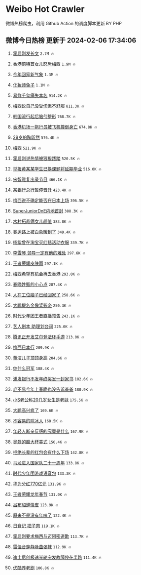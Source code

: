 # Weibo Hot Crawler 



微博热榜爬虫，利用 Github Action 的调度脚本更新 BY PHP 


## 微博今日热榜 更新于 2024-02-06 17:34:06 
1. [霍启刚发长文](https://s.weibo.com/weibo?q=%E9%9C%8D%E5%90%AF%E5%88%9A%E5%8F%91%E9%95%BF%E6%96%87&t=31&band_rank=1&Refer=top) `2.7M 🔥` 

1. [香港前特首女儿怒斥梅西](https://s.weibo.com/weibo?q=%23%E9%A6%99%E6%B8%AF%E5%89%8D%E7%89%B9%E9%A6%96%E5%A5%B3%E5%84%BF%E6%80%92%E6%96%A5%E6%A2%85%E8%A5%BF%23&t=31&band_rank=2&Refer=top) `1.9M 🔥` 

1. [今年回家新气象](https://s.weibo.com/weibo?q=%23%E4%BB%8A%E5%B9%B4%E5%9B%9E%E5%AE%B6%E6%96%B0%E6%B0%94%E8%B1%A1%23&t=31&band_rank=3&Refer=top) `1.3M 🔥` 

1. [化妆师兔子](https://s.weibo.com/weibo?q=%E5%8C%96%E5%A6%86%E5%B8%88%E5%85%94%E5%AD%90&t=31&band_rank=4&Refer=top) `1.1M 🔥` 

1. [易烊千玺痛失本名](https://s.weibo.com/weibo?q=%23%E6%98%93%E7%83%8A%E5%8D%83%E7%8E%BA%E7%97%9B%E5%A4%B1%E6%9C%AC%E5%90%8D%23&t=31&band_rank=5&Refer=top) `914.2K 🔥` 

1. [梅西说自己没受伤但不舒服](https://s.weibo.com/weibo?q=%23%E6%A2%85%E8%A5%BF%E8%AF%B4%E8%87%AA%E5%B7%B1%E6%B2%A1%E5%8F%97%E4%BC%A4%E4%BD%86%E4%B8%8D%E8%88%92%E6%9C%8D%23&t=31&band_rank=6&Refer=top) `811.3K 🔥` 

1. [韩国流行起后脑勺整形](https://s.weibo.com/weibo?q=%23%E9%9F%A9%E5%9B%BD%E6%B5%81%E8%A1%8C%E8%B5%B7%E5%90%8E%E8%84%91%E5%8B%BA%E6%95%B4%E5%BD%A2%23&t=31&band_rank=7&Refer=top) `768.7K 🔥` 

1. [香港机场一拖行员被飞机撞倒身亡](https://s.weibo.com/weibo?q=%23%E9%A6%99%E6%B8%AF%E6%9C%BA%E5%9C%BA%E4%B8%80%E6%8B%96%E8%A1%8C%E5%91%98%E8%A2%AB%E9%A3%9E%E6%9C%BA%E6%92%9E%E5%80%92%E8%BA%AB%E4%BA%A1%23&t=31&band_rank=8&Refer=top) `674.8K 🔥` 

1. [29岁的陶昕然](https://s.weibo.com/weibo?q=%2329%E5%B2%81%E7%9A%84%E9%99%B6%E6%98%95%E7%84%B6%23&t=31&band_rank=9&Refer=top) `576.4K 🔥` 

1. [梅西](https://s.weibo.com/weibo?q=%E6%A2%85%E8%A5%BF&t=31&band_rank=10&Refer=top) `521.9K 🔥` 

1. [霍启刚说热情被狠狠践踏](https://s.weibo.com/weibo?q=%23%E9%9C%8D%E5%90%AF%E5%88%9A%E8%AF%B4%E7%83%AD%E6%83%85%E8%A2%AB%E7%8B%A0%E7%8B%A0%E8%B7%B5%E8%B8%8F%23&t=31&band_rank=11&Refer=top) `520.5K 🔥` 

1. [举报黄某某学生已换课题将延期毕业](https://s.weibo.com/weibo?q=%23%E4%B8%BE%E6%8A%A5%E9%BB%84%E6%9F%90%E6%9F%90%E5%AD%A6%E7%94%9F%E5%B7%B2%E6%8D%A2%E8%AF%BE%E9%A2%98%E5%B0%86%E5%BB%B6%E6%9C%9F%E6%AF%95%E4%B8%9A%23&t=31&band_rank=12&Refer=top) `516.0K 🔥` 

1. [宋智雅复出录节目](https://s.weibo.com/weibo?q=%23%E5%AE%8B%E6%99%BA%E9%9B%85%E5%A4%8D%E5%87%BA%E5%BD%95%E8%8A%82%E7%9B%AE%23&t=31&band_rank=13&Refer=top) `466.1K 🔥` 

1. [某银行总行暂停晋升](https://s.weibo.com/weibo?q=%23%E6%9F%90%E9%93%B6%E8%A1%8C%E6%80%BB%E8%A1%8C%E6%9A%82%E5%81%9C%E6%99%8B%E5%8D%87%23&t=31&band_rank=14&Refer=top) `423.4K 🔥` 

1. [梅西说不确定能否在日本上场](https://s.weibo.com/weibo?q=%23%E6%A2%85%E8%A5%BF%E8%AF%B4%E4%B8%8D%E7%A1%AE%E5%AE%9A%E8%83%BD%E5%90%A6%E5%9C%A8%E6%97%A5%E6%9C%AC%E4%B8%8A%E5%9C%BA%23&t=31&band_rank=15&Refer=top) `396.5K 🔥` 

1. [SuperJuniorDnE内地首封](https://s.weibo.com/weibo?q=%23SuperJuniorDnE%E5%86%85%E5%9C%B0%E9%A6%96%E5%B0%81%23&t=31&band_rank=16&Refer=top) `388.3K 🔥` 

1. [木村拓哉俩女儿颜值](https://s.weibo.com/weibo?q=%23%E6%9C%A8%E6%9D%91%E6%8B%93%E5%93%89%E4%BF%A9%E5%A5%B3%E5%84%BF%E9%A2%9C%E5%80%BC%23&t=31&band_rank=17&Refer=top) `383.8K 🔥` 

1. [春运路上被白象暖到了](https://s.weibo.com/weibo?q=%23%E6%98%A5%E8%BF%90%E8%B7%AF%E4%B8%8A%E8%A2%AB%E7%99%BD%E8%B1%A1%E6%9A%96%E5%88%B0%E4%BA%86%23&t=31&band_rank=18&Refer=top) `349.4K 🔥` 

1. [杨紫曾在淘宝买红毯活动衣服](https://s.weibo.com/weibo?q=%23%E6%9D%A8%E7%B4%AB%E6%9B%BE%E5%9C%A8%E6%B7%98%E5%AE%9D%E4%B9%B0%E7%BA%A2%E6%AF%AF%E6%B4%BB%E5%8A%A8%E8%A1%A3%E6%9C%8D%23&t=31&band_rank=19&Refer=top) `339.7K 🔥` 

1. [李雪琴 领导一定有他的难处](https://s.weibo.com/weibo?q=%E6%9D%8E%E9%9B%AA%E7%90%B4%20%E9%A2%86%E5%AF%BC%E4%B8%80%E5%AE%9A%E6%9C%89%E4%BB%96%E7%9A%84%E9%9A%BE%E5%A4%84&t=31&band_rank=20&Refer=top) `297.6K 🔥` 

1. [王者荣耀皮肤雨](https://s.weibo.com/weibo?q=%23%E7%8E%8B%E8%80%85%E8%8D%A3%E8%80%80%E7%9A%AE%E8%82%A4%E9%9B%A8%23&t=31&band_rank=21&Refer=top) `297.1K 🔥` 

1. [梅西希望有机会再去香港](https://s.weibo.com/weibo?q=%23%E6%A2%85%E8%A5%BF%E5%B8%8C%E6%9C%9B%E6%9C%89%E6%9C%BA%E4%BC%9A%E5%86%8D%E5%8E%BB%E9%A6%99%E6%B8%AF%23&t=31&band_rank=22&Refer=top) `293.0K 🔥` 

1. [春晚姓甄的小心点](https://s.weibo.com/weibo?q=%23%E6%98%A5%E6%99%9A%E5%A7%93%E7%94%84%E7%9A%84%E5%B0%8F%E5%BF%83%E7%82%B9%23&t=31&band_rank=23&Refer=top) `287.4K 🔥` 

1. [人在工位脑子已经回家了](https://s.weibo.com/weibo?q=%23%E4%BA%BA%E5%9C%A8%E5%B7%A5%E4%BD%8D%E8%84%91%E5%AD%90%E5%B7%B2%E7%BB%8F%E5%9B%9E%E5%AE%B6%E4%BA%86%23&t=31&band_rank=24&Refer=top) `258.6K 🔥` 

1. [大鹏提名金像奖影帝](https://s.weibo.com/weibo?q=%23%E5%A4%A7%E9%B9%8F%E6%8F%90%E5%90%8D%E9%87%91%E5%83%8F%E5%A5%96%E5%BD%B1%E5%B8%9D%23&t=31&band_rank=25&Refer=top) `250.3K 🔥` 

1. [时代少年团王者直播预告](https://s.weibo.com/weibo?q=%23%E6%97%B6%E4%BB%A3%E5%B0%91%E5%B9%B4%E5%9B%A2%E7%8E%8B%E8%80%85%E7%9B%B4%E6%92%AD%E9%A2%84%E5%91%8A%23&t=31&band_rank=26&Refer=top) `243.1K 🔥` 

1. [艺人剧本 助理划台词](https://s.weibo.com/weibo?q=%E8%89%BA%E4%BA%BA%E5%89%A7%E6%9C%AC%20%E5%8A%A9%E7%90%86%E5%88%92%E5%8F%B0%E8%AF%8D&t=31&band_rank=27&Refer=top) `225.0K 🔥` 

1. [腾讯正开发艾尔登法环手游](https://s.weibo.com/weibo?q=%23%E8%85%BE%E8%AE%AF%E6%AD%A3%E5%BC%80%E5%8F%91%E8%89%BE%E5%B0%94%E7%99%BB%E6%B3%95%E7%8E%AF%E6%89%8B%E6%B8%B8%23&t=31&band_rank=28&Refer=top) `213.0K 🔥` 

1. [梅西日本行](https://s.weibo.com/weibo?q=%E6%A2%85%E8%A5%BF%E6%97%A5%E6%9C%AC%E8%A1%8C&t=31&band_rank=29&Refer=top) `209.9K 🔥` 

1. [董洁儿子顶顶身高](https://s.weibo.com/weibo?q=%23%E8%91%A3%E6%B4%81%E5%84%BF%E5%AD%90%E9%A1%B6%E9%A1%B6%E8%BA%AB%E9%AB%98%23&t=31&band_rank=30&Refer=top) `204.6K 🔥` 

1. [你什么冠军](https://s.weibo.com/weibo?q=%E4%BD%A0%E4%BB%80%E4%B9%88%E5%86%A0%E5%86%9B&t=31&band_rank=31&Refer=top) `188.4K 🔥` 

1. [浦发银行不发年终奖发一封家书](https://s.weibo.com/weibo?q=%23%E6%B5%A6%E5%8F%91%E9%93%B6%E8%A1%8C%E4%B8%8D%E5%8F%91%E5%B9%B4%E7%BB%88%E5%A5%96%E5%8F%91%E4%B8%80%E5%B0%81%E5%AE%B6%E4%B9%A6%23&t=31&band_rank=32&Refer=top) `182.6K 🔥` 

1. [毛不易今年上春晚也没告诉爸爸](https://s.weibo.com/weibo?q=%23%E6%AF%9B%E4%B8%8D%E6%98%93%E4%BB%8A%E5%B9%B4%E4%B8%8A%E6%98%A5%E6%99%9A%E4%B9%9F%E6%B2%A1%E5%91%8A%E8%AF%89%E7%88%B8%E7%88%B8%23&t=31&band_rank=33&Refer=top) `180.9K 🔥` 

1. [小S老公称20几岁女生是老妹](https://s.weibo.com/weibo?q=%23%E5%B0%8FS%E8%80%81%E5%85%AC%E7%A7%B020%E5%87%A0%E5%B2%81%E5%A5%B3%E7%94%9F%E6%98%AF%E8%80%81%E5%A6%B9%23&t=31&band_rank=34&Refer=top) `175.5K 🔥` 

1. [大鹏高兴疯了](https://s.weibo.com/weibo?q=%23%E5%A4%A7%E9%B9%8F%E9%AB%98%E5%85%B4%E7%96%AF%E4%BA%86%23&t=31&band_rank=35&Refer=top) `169.6K 🔥` 

1. [不容易的除冰人](https://s.weibo.com/weibo?q=%23%E4%B8%8D%E5%AE%B9%E6%98%93%E7%9A%84%E9%99%A4%E5%86%B0%E4%BA%BA%23&t=31&band_rank=36&Refer=top) `168.5K 🔥` 

1. [年轻人断亲反感的究竟是什么](https://s.weibo.com/weibo?q=%23%E5%B9%B4%E8%BD%BB%E4%BA%BA%E6%96%AD%E4%BA%B2%E5%8F%8D%E6%84%9F%E7%9A%84%E7%A9%B6%E7%AB%9F%E6%98%AF%E4%BB%80%E4%B9%88%23&t=31&band_rank=37&Refer=top) `167.9K 🔥` 

1. [吴磊的超大杯美式](https://s.weibo.com/weibo?q=%23%E5%90%B4%E7%A3%8A%E7%9A%84%E8%B6%85%E5%A4%A7%E6%9D%AF%E7%BE%8E%E5%BC%8F%23&t=31&band_rank=38&Refer=top) `156.4K 🔥` 

1. [拒绝长辈的红包会有什么下场](https://s.weibo.com/weibo?q=%23%E6%8B%92%E7%BB%9D%E9%95%BF%E8%BE%88%E7%9A%84%E7%BA%A2%E5%8C%85%E4%BC%9A%E6%9C%89%E4%BB%80%E4%B9%88%E4%B8%8B%E5%9C%BA%23&t=31&band_rank=39&Refer=top) `142.8K 🔥` 

1. [马龙进入国家队二十一周年](https://s.weibo.com/weibo?q=%23%E9%A9%AC%E9%BE%99%E8%BF%9B%E5%85%A5%E5%9B%BD%E5%AE%B6%E9%98%9F%E4%BA%8C%E5%8D%81%E4%B8%80%E5%91%A8%E5%B9%B4%23&t=31&band_rank=40&Refer=top) `133.8K 🔥` 

1. [时代少年团游戏语音包](https://s.weibo.com/weibo?q=%23%E6%97%B6%E4%BB%A3%E5%B0%91%E5%B9%B4%E5%9B%A2%E6%B8%B8%E6%88%8F%E8%AF%AD%E9%9F%B3%E5%8C%85%23&t=31&band_rank=41&Refer=top) `133.3K 🔥` 

1. [华为分红770亿元](https://s.weibo.com/weibo?q=%23%E5%8D%8E%E4%B8%BA%E5%88%86%E7%BA%A2770%E4%BA%BF%E5%85%83%23&t=31&band_rank=42&Refer=top) `131.9K 🔥` 

1. [王者荣耀龙年春节](https://s.weibo.com/weibo?q=%E7%8E%8B%E8%80%85%E8%8D%A3%E8%80%80%E9%BE%99%E5%B9%B4%E6%98%A5%E8%8A%82&t=31&band_rank=43&Refer=top) `131.0K 🔥` 

1. [吕布貂蝉情皮](https://s.weibo.com/weibo?q=%E5%90%95%E5%B8%83%E8%B2%82%E8%9D%89%E6%83%85%E7%9A%AE&t=31&band_rank=44&Refer=top) `123.9K 🔥` 

1. [原来不是没有年味了](https://s.weibo.com/weibo?q=%23%E5%8E%9F%E6%9D%A5%E4%B8%8D%E6%98%AF%E6%B2%A1%E6%9C%89%E5%B9%B4%E5%91%B3%E4%BA%86%23&t=31&band_rank=45&Refer=top) `122.4K 🔥` 

1. [日食记 把子肉](https://s.weibo.com/weibo?q=%E6%97%A5%E9%A3%9F%E8%AE%B0%20%E6%8A%8A%E5%AD%90%E8%82%89&t=31&band_rank=46&Refer=top) `119.1K 🔥` 

1. [霍启刚要求梅西与迈阿密道歉](https://s.weibo.com/weibo?q=%23%E9%9C%8D%E5%90%AF%E5%88%9A%E8%A6%81%E6%B1%82%E6%A2%85%E8%A5%BF%E4%B8%8E%E8%BF%88%E9%98%BF%E5%AF%86%E9%81%93%E6%AD%89%23&t=31&band_rank=47&Refer=top) `113.7K 🔥` 

1. [雷佳音穿静脉曲张袜](https://s.weibo.com/weibo?q=%23%E9%9B%B7%E4%BD%B3%E9%9F%B3%E7%A9%BF%E9%9D%99%E8%84%89%E6%9B%B2%E5%BC%A0%E8%A2%9C%23&t=31&band_rank=48&Refer=top) `112.9K 🔥` 

1. [迪士尼创极速光轮突发故障停在半路](https://s.weibo.com/weibo?q=%23%E8%BF%AA%E5%A3%AB%E5%B0%BC%E5%88%9B%E6%9E%81%E9%80%9F%E5%85%89%E8%BD%AE%E7%AA%81%E5%8F%91%E6%95%85%E9%9A%9C%E5%81%9C%E5%9C%A8%E5%8D%8A%E8%B7%AF%23&t=31&band_rank=49&Refer=top) `111.4K 🔥` 

1. [优酷养老剧](https://s.weibo.com/weibo?q=%E4%BC%98%E9%85%B7%E5%85%BB%E8%80%81%E5%89%A7&t=31&band_rank=50&Refer=top) `106.8K 🔥` 

